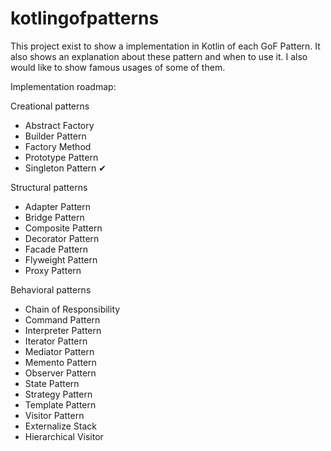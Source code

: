 # kotlingofpatterns

This project exist to show a implementation in Kotlin of each GoF Pattern. It also shows an explanation about these pattern and when to use it. I also would like to show famous usages of some of them. 

Implementation roadmap:

Creational patterns
- Abstract Factory
- Builder Pattern
- Factory Method
- Prototype Pattern
- Singleton Pattern ✔

Structural patterns
- Adapter Pattern
- Bridge Pattern
- Composite Pattern
- Decorator Pattern
- Facade Pattern
- Flyweight Pattern
- Proxy Pattern

Behavioral patterns
- Chain of Responsibility
- Command Pattern
- Interpreter Pattern
- Iterator Pattern
- Mediator Pattern
- Memento Pattern
- Observer Pattern
- State Pattern
- Strategy Pattern
- Template Pattern
- Visitor Pattern
- Externalize Stack
- Hierarchical Visitor
